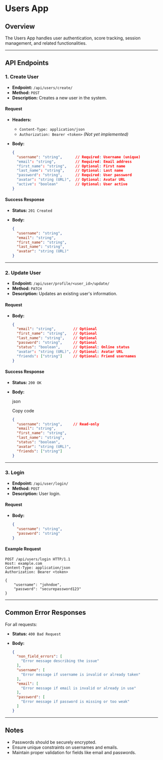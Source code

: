 Users App
=========

Overview
--------

The Users App handles user authentication, score tracking, session management, and related functionalities.

* * * * *

API Endpoints
-------------

### 1\. **Create User**

-   **Endpoint:** ```/api/users/create/```
-   **Method:** ```POST```
-   **Description:** Creates a new user in the system.

#### Request

-   **Headers:**

    -   ```Content-Type: application/json```
    -   ```Authorization: Bearer <token>``` *(Not yet implemented)*
-   **Body:**

    ```json
    {
      "username": "string",      // Required: Username (unique)
      "email": "string",         // Required: Email address
      "first_name": "string",    // Optional: First name
      "last_name": "string",     // Optional: Last name
      "password": "string",      // Required: User password
      "avatar": "string (URL)",  // Optional: Avatar URL
      "active": "boolean"        // Optional: User active
    }
    ```

#### Success Response

-   **Status:** ```201 Created```
-   **Body:**

    ```json
    {
      "username": "string",
      "email": "string",
      "first_name": "string",
      "last_name": "string",
      "avatar": "string (URL)"
    }
    ```

* * * * *

### 2\. **Update User**

-   **Endpoint:** ```/api/user/profile/<user_id>/update/```
-   **Method:** ```PATCH```
-   **Description:** Updates an existing user's information.

#### Request

-   **Body:**

    ```json
    {
      "email": "string",        // Optional
      "first_name": "string",   // Optional
      "last_name": "string",    // Optional
      "password": "string",     // Optional
      "status": "boolean",      // Optional: Online status
      "avatar": "string (URL)", // Optional: Avatar URL
      "friends": ["string"]     // Optional: Friend usernames
    }
    ```

#### Success Response

-   **Status:** ```200 OK```
-   **Body:**

    json

    Copy code

    ```json
    {
      "username": "string",     // Read-only
      "email": "string",
      "first_name": "string",
      "last_name": "string",
      "status": "boolean",
      "avatar": "string (URL)",
      "friends": ["string"]
    }
    ```

* * * * *

### 3\. **Login**

-   **Endpoint:** ```/api/user/login/```
-   **Method:** ```POST```
-   **Description:** User login.

#### Request

-   **Body:**

    ```json
    {
      "username": "string",
      "password": "string"
    }
    ```

#### Example Request

```http
POST /api/users/login HTTP/1.1
Host: example.com
Content-Type: application/json
Authorization: Bearer <token>

{
    "username": "johndoe",
    "password": "securepassword123"
}
```

* * * * *

Common Error Responses
----------------------

For all requests:

-   **Status:** ```400 Bad Request```
-   **Body:**

    ```json
    {
      "non_field_errors": [
        "Error message describing the issue"
      ],
      "username": [
        "Error message if username is invalid or already taken"
      ],
      "email": [
        "Error message if email is invalid or already in use"
      ],
      "password": [
        "Error message if password is missing or too weak"
      ]
    }
    ```

* * * * *

Notes
-----

-   Passwords should be securely encrypted.
-   Ensure unique constraints on usernames and emails.
-   Maintain proper validation for fields like email and passwords.
